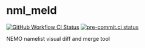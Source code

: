 # nml_meld

[![GitHub Workflow CI Status](https://img.shields.io/github/workflow/status/pyNEMO/nml_meld/CI?logo=github)](https://github.com/pyNEMO/nml_meld/actions)
[![pre-commit.ci status](https://results.pre-commit.ci/badge/github/pyNEMO/nml_meld/main.svg)](https://results.pre-commit.ci/latest/github/pyNEMO/nml_meld/main)

NEMO namelist visual diff and merge tool
